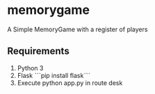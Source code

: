 # memorygame
A Simple MemoryGame with a register of players

## Requirements
1. Python 3
2. Flask ˋˋˋpip install flaskˋˋˋ
3. Execute python app.py in route desk